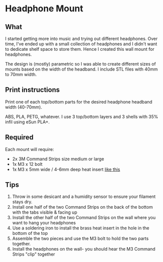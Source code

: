 # Headphone Mount

## What

I started getting more into music and trying out different headphones.  Over time,
I've ended up with a small collection of headphones and I didn't want to dedicate
shelf space to store them.  Hence I created this wall mount for headphones.

The design is (mostly) parametric so I was able to create different sizes of mounts
based on the width of the headband.  I include STL files with 40mm to 70mm width.


## Print instructions

Print one of each top/bottom parts for the desired headphone headband width (40-70mm).

ABS, PLA, PETG, whatever.  I use 3 top/bottom layers and 3 shells with 35% infil
using eSun PLA+.

## Required

Each mount will require:

* 2x 3M Command Strips size medium or large
* 1x M3 x 12 bolt
* 1x M3 x 5mm wide / 4-6mm deep heat insert [like this](https://www.aliexpress.com/item/4001258499799.html)

## Tips

1. Throw in some desicant and a humidity sensor to ensure your filament stays dry.
1. Install one half of the two Command Strips on the back of the bottom with the 
    tabs visible & facing up
1. Install the other half of the two Command Strips on the wall where you want to
    hang your headphones
1. Use a soldering iron to install the brass heat insert in the hole in the bottom
    of the top
1. Assemble the two pieces and use the M3 bolt to hold the two parts together.
1. Install the headphones on the wall- you should hear the M3 Command Strips "clip"
    together

